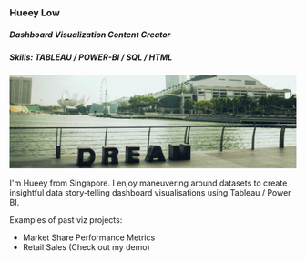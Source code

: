 ### Hueey Low
##### Dashboard Visualization Content Creator
##### Skills: TABLEAU / POWER-BI / SQL / HTML
![Dashboard Visualization Creator](https://github.com/hueeylow/hueey_profile/blob/main/sg_landscape.jpg)

I'm Hueey from Singapore. I enjoy maneuvering around datasets to create insightful data story-telling dashboard visualisations using Tableau / Power BI. 

Examples of past viz projects: 
- Market Share Performance Metrics
- Retail Sales (Check out my demo)
